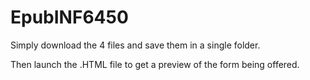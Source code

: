 # EpubINF6450

Simply download the 4 files and save them in a single folder. 

Then launch the .HTML file to get a preview of the form being offered. 

